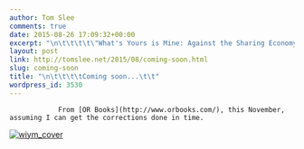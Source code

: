 ```yaml
---
author: Tom Slee
comments: true
date: 2015-08-26 17:09:32+00:00
excerpt: "\n\t\t\t\t\"What's Yours is Mine: Against the Sharing Economy\"\t\t"
layout: post
link: http://tomslee.net/2015/08/coming-soon.html
slug: coming-soon
title: "\n\t\t\t\tComing soon...\t\t"
wordpress_id: 3530
---
```



				From [OR Books](http://www.orbooks.com/), this November, assuming I can get the corrections done in time.



[![wiym_cover](http://whimsley.s3.amazonaws.com/wordpress/wp-content/uploads/2015/08/wiym_cover.jpg)](http://whimsley.s3.amazonaws.com/wordpress/wp-content/uploads/2015/08/wiym_cover.jpg)		
